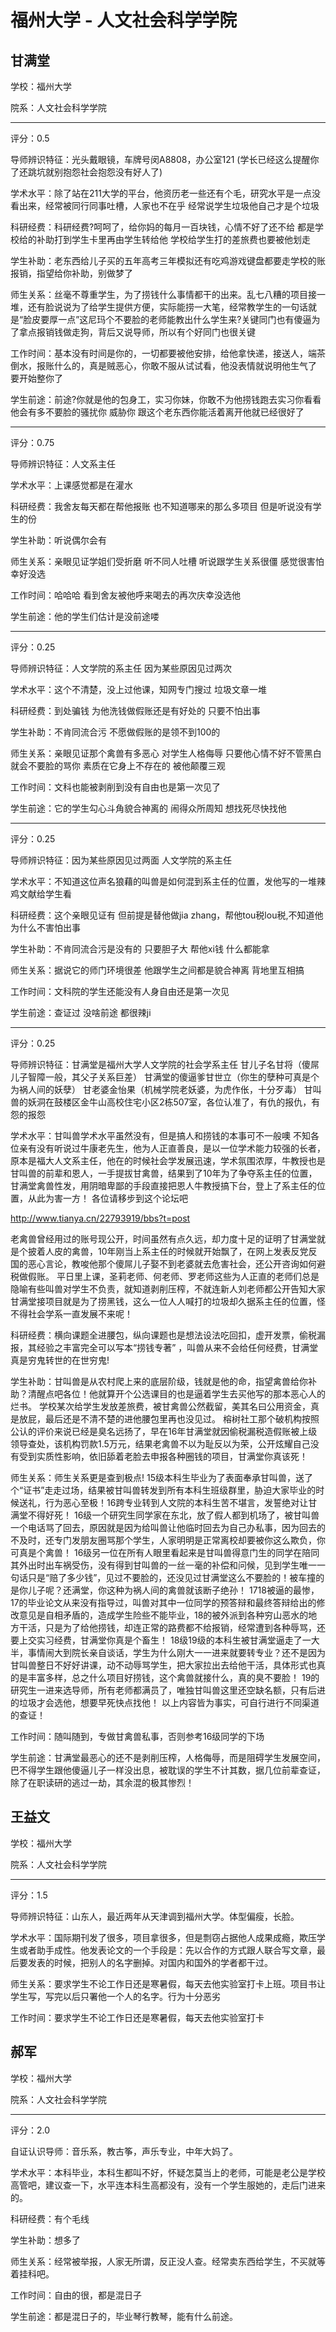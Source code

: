 # 福州大学 - 人文社会科学学院

## 甘满堂

学校：福州大学

院系：人文社会科学学院

* * *

评分：0.5

导师辨识特征：光头戴眼镜，车牌号闵A8808，办公室121
(学长已经这么提醒你了还跳坑就别抱怨社会抱怨没有好人了)

学术水平：除了站在211大学的平台，他资历老一些还有个毛，研究水平是一点没看出来，经常被同行同事吐槽，人家也不在乎 经常说学生垃圾他自己才是个垃圾

科研经费：科研经费?呵呵了，给你妈的每月一百块钱，心情不好了还不给 都是学校给的补助打到学生卡里再由学生转给他 学校给学生打的差旅费也要被他划走

学生补助：老东西给儿子买的五年高考三年模拟还有吃鸡游戏键盘都要走学校的账报销，指望给你补助，别做梦了

师生关系：丝毫不尊重学生，为了捞钱什么事情都干的出来。乱七八糟的项目接一堆，还有脸说说为了给学生提供方便，实际能捞一大笔，经常教学生的一句话就是“脸皮要厚一点”这尼玛个不要脸的老师能教出什么学生来?关键同门也有傻逼为了拿点报销钱做走狗，背后又说导师，所以有个好同门也很关键

工作时间：基本没有时间是你的，一切都要被他安排，给他拿快递，接送人，端茶倒水，报账什么的，真是贼恶心，你敢不服从试试看，他没表情就说明他生气了 要开始整你了

学生前途：前途?你就是他的包身工，实习你妹，你敢不为他捞钱跑去实习你看看他会有多不要脸的骚扰你 威胁你
跟这个老东西你能活着离开他就已经很好了

* * *

评分：0.75

导师辨识特征：人文系主任

学术水平：上课感觉都是在灌水

科研经费：我舍友每天都在帮他报账 也不知道哪来的那么多项目 但是听说没有学生的份

学生补助：听说偶尔会有

师生关系：亲眼见证学姐们受折磨 听不同人吐槽 听说跟学生关系很僵 感觉很害怕 幸好没选

工作时间：哈哈哈 看到舍友被他呼来喝去的再次庆幸没选他

学生前途：他的学生们估计是没前途喽

* * *

评分：0.25

导师辨识特征：人文学院的系主任 因为某些原因见过两次

学术水平：这个不清楚，没上过他课，知网专门搜过 垃圾文章一堆

科研经费：到处骗钱 为他洗钱做假账还是有好处的 只要不怕出事

学生补助：不肯同流合污 不愿做假账的是领不到100的

师生关系：亲眼见证那个禽兽有多恶心 对学生人格侮辱 只要他心情不好不管黑白就会不要脸的骂你 素质在它身上不存在的 被他颠覆三观

工作时间：文科也能被剥削到没有自由也是第一次见了

学生前途：它的学生勾心斗角貌合神离的 闹得众所周知 想找死尽快找他

* * *

评分：0.25

导师辨识特征：因为某些原因见过两面 人文学院的系主任

学术水平：不知道这位声名狼藉的叫兽是如何混到系主任的位置，发他写的一堆辣鸡文献给学生看

科研经费：这个亲眼见证有 但前提是替他做jia zhang，帮他tou税lou税,不知道他为什么不害怕出事

学生补助：不肯同流合污是没有的 只要胆子大 帮他xi钱 什么都能拿

师生关系：据说它的师门环境很差 他跟学生之间都是貌合神离 背地里互相搞

工作时间：文科院的学生还能没有人身自由还是第一次见

学生前途：查证过 没啥前途 都很辣ji

* * *

评分：0.25

导师辨识特征：甘满堂是福州大学人文学院的社会学系主任
甘儿子名甘将（傻屌儿子智障一般，其父子关系巨差）
甘满堂的傻逼爹甘世立（你生的孽种可真是个为祸人间的妖孽）
甘老婆金怡果（机械学院老妖婆，为虎作伥，十分歹毒）
甘叫兽的妖洞在鼓楼区金牛山高校住宅小区2栋507室，各位认准了，有仇的报仇，有怨的报怨

学术水平：甘叫兽学术水平虽然没有，但是搞人和捞钱的本事可不一般噢
不知各位亲有没有听说过牛康老先生，他为人正直善良，是以一位学术能力较强的长者，原本是福大人文系主任，他在的时候社会学发展迅速，学术氛围浓厚，牛教授也是甘叫兽的前辈和恩人，一手提拔甘禽兽，结果到了10年为了争夺系主任的位置，甘满堂禽兽性发，用阴暗卑鄙的手段直接把恩人牛教授搞下台，登上了系主任的位置，从此为害一方！
各位请移步到这个论坛吧
<!-- m --><a class="postlink" href="http://www.tianya.cn/22793919/bbs?t=post">http://www.tianya.cn/22793919/bbs?t=post</a><!-- m -->
老禽兽曾经用过的账号现公开，时间虽然有点久远，却力度十足的证明了甘满堂就是个披着人皮的禽兽，10年刚当上系主任的时候就开始飘了，在网上发表反党反国的恶心言论，教唆他那个傻屌儿子娶不到老婆就去危害社会，还公开咨询如何避税做假账。
平日里上课，圣莉老师、何老师、罗老师这些为人正直的老师们总是隐喻有些叫兽对学生不负责，就知道剥削压榨，不就连新人刘老师都公开告知大家甘满堂接项目就是为了捞黑钱，这么一位人人喊打的垃圾却久据系主任的位置，怪不得社会学系一直发展不来呢！

科研经费：横向课题全进腰包，纵向课题也是想法设法吃回扣，虚开发票，偷税漏报，其经验之丰富完全可以写本“捞钱专著” ，叫兽从来不会给任何经费，甘满堂真是穷鬼转世的在世穷鬼!

学生补助：甘叫兽是从农村爬上来的底层阶级，钱就是他的命，指望禽兽给你补助？清醒点吧各位！他就算开个公选课目的也是逼着学生去买他写的那本恶心人的烂书。
学校某次给学生发放差旅费，被甘禽兽公然截留，美其名曰公用资金，真是放屁，最后还是不清不楚的进他腰包里再也没见过。
榕树社工那个破机构按照公认的评价来说已经是臭名远扬了，早在16年甘满堂就因偷税漏税造假账被上级领导查处，该机构罚款1.5万元，结果老禽兽不以为耻反以为荣，公开炫耀自己没有受到实质性影响，依旧舔着老脸去申报各种圈钱的项目，甘满堂你真该死！

师生关系：师生关系更是查到极点!
15级本科生毕业为了表面奉承甘叫兽，送了个“证书”走走过场，结果被甘叫兽转发到所有本科生班级群里，胁迫大家毕业的时候送礼，行为恶心至极！16跨专业转到人文院的本科生苦不堪言，发誓绝对让甘满堂不得好死！
16级一个研究生同学家在东北，放了假人都到机场了，被甘叫兽一个电话骂了回去，原因就是因为给叫兽让他临时回去为自己办私事，因为回去的不及时，还专门发朋友圈骂那个学生，人家明明是正常离校却要被你这么欺负，你可真是个禽兽！
16级另一位在所有人眼里看起来是甘叫兽得意门生的同学在陪同其外出时出车祸受伤，没有得到甘叫兽的一丝一毫的补偿和问候，见到学生唯一一句话只是“赔了多少钱”，见过不要脸的，还没见过甘满堂这么不要脸的！被车撞的是你儿子呢？还满堂，你这种为祸人间的禽兽就该断子绝孙！
1718被逼的最惨，17的毕业论文从来没有指导过，叫兽对其中一位同学的预答辩和最终答辩给出的修改意见是自相矛盾的，造成学生险些不能毕业，18的被外派到各种穷山恶水的地方干活，只是为了给他捞钱，却连正常的路费都不给报销，经常遭到各种辱骂，还要上交实习经费，甘满堂你真是个畜生！
18级19级的本科生被甘满堂逼走了一大半，事情闹大到院长亲自谈话，学生为什么刚大一一进来就要转专业？还不是因为甘叫兽整日不好好讲课，动不动辱骂学生，把大家拉出去给他干活，具体形式也真的是丰富多样，总之什么项目好捞钱，这个禽兽就接什么，真的臭不要脸！
19的研究生一进来选导师，所有老师都满员了，唯独甘叫兽这里还空缺名额，只有后进的垃圾才会选他，想要早死快点找他！
以上内容皆为事实，可自行进行不同渠道的查证！

工作时间：随叫随到，专做甘禽兽私事，否则参考16级同学的下场

学生前途：甘满堂最恶心的还不是剥削压榨，人格侮辱，而是阻碍学生发展空间，巴不得学生跟他傻逼儿子一样没出息，被耽误的学生不计其数，据几位前辈查证，除了在职读研的逃过一劫，其余混的极其惨烈！

## 王益文

学校：福州大学

院系：人文社会科学学院

* * *

评分：1.5

导师辨识特征：山东人，最近两年从天津调到福州大学。体型偏瘦，长脸。

学术水平：国际期刊发了很多，项目拿很多，但是剽窃占据他人成果成瘾，欺压学生或者助手成性。他发表论文的一个手段是：先以合作的方式跟人联合写文章，最后要发表的时候，把别人的名字删掉。对国内和国外的学者都干过。

师生关系：要求学生不论工作日还是寒暑假，每天去他实验室打卡上班。项目书让学生写，写完以后只署他一个人的名字。行为十分恶劣

工作时间：要求学生不论工作日还是寒暑假，每天去他实验室打卡

## 郝军

学校：福州大学

院系：人文社会科学学院

* * *

评分：2.0

自证认识导师：音乐系，教古筝，声乐专业，中年大妈了。

学术水平：本科毕业，本科生都叫不好，怀疑怎莫当上的老师，可能是老公是学校高管吧，建议查一下，水平连本科生高都没有，没有一个学生服她的，走后门进来的。

科研经费：有个毛线

学生补助：想多了

师生关系：经常被举报，人家无所谓，反正没人查。经常卖东西给学生，不买就等着挂科吧。

工作时间：自由的很，都是混日子

学生前途：都是混日子的，毕业琴行教琴，能有什么前途。